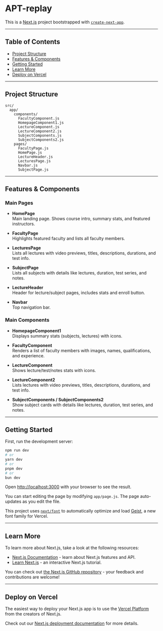 # APT-replay

This is a [Next.js](https://nextjs.org) project bootstrapped with [`create-next-app`](https://github.com/vercel/next.js/tree/canary/packages/create-next-app).

---

## Table of Contents

- [Project Structure](#project-structure)
- [Features & Components](#features--components)
- [Getting Started](#getting-started)
- [Learn More](#learn-more)
- [Deploy on Vercel](#deploy-on-vercel)

---

## Project Structure

```
src/
  app/
    components/
      FacultyComponent.js
      HomepageComponent1.js
      LectureComponent.js
      LectureComponent2.js
      SubjectComponents.js
      SubjectComponents2.js
    pages/
      FacultyPage.js
      HomePage.js
      LectureHeader.js
      LecturesPage.js
      Navbar.js
      SubjectPage.js
```

---

## Features & Components

### Main Pages

- **HomePage**  
  Main landing page. Shows course intro, summary stats, and featured instructors.

- **FacultyPage**  
  Highlights featured faculty and lists all faculty members.

- **LecturesPage**  
  Lists all lectures with video previews, titles, descriptions, durations, and test info.

- **SubjectPage**  
  Lists all subjects with details like lectures, duration, test series, and notes.

- **LectureHeader**  
  Header for lecture/subject pages, includes stats and enroll button.

- **Navbar**  
  Top navigation bar.

### Main Components

- **HomepageComponent1**  
  Displays summary stats (subjects, lectures) with icons.

- **FacultyComponent**  
  Renders a list of faculty members with images, names, qualifications, and experience.

- **LectureComponent**  
  Shows lecture/test/notes stats with icons.

- **LectureComponent2**  
  Lists lectures with video previews, titles, descriptions, durations, and test info.

- **SubjectComponents / SubjectComponents2**  
  Show subject cards with details like lectures, duration, test series, and notes.

---

## Getting Started

First, run the development server:

```bash
npm run dev
# or
yarn dev
# or
pnpm dev
# or
bun dev
```

Open [http://localhost:3000](http://localhost:3000) with your browser to see the result.

You can start editing the page by modifying `app/page.js`. The page auto-updates as you edit the file.

This project uses [`next/font`](https://nextjs.org/docs/app/building-your-application/optimizing/fonts) to automatically optimize and load [Geist](https://vercel.com/font), a new font family for Vercel.

---

## Learn More

To learn more about Next.js, take a look at the following resources:

- [Next.js Documentation](https://nextjs.org/docs) - learn about Next.js features and API.
- [Learn Next.js](https://nextjs.org/learn) - an interactive Next.js tutorial.

You can check out [the Next.js GitHub repository](https://github.com/vercel/next.js) - your feedback and contributions are welcome!

---

## Deploy on Vercel

The easiest way to deploy your Next.js app is to use the [Vercel Platform](https://vercel.com/new?utm_medium=default-template&filter=next.js&utm_source=create-next-app&utm_campaign=create-next-app-readme) from the creators of Next.js.

Check out our [Next.js deployment documentation](https://nextjs.org/docs/app/building-your-application/deploying) for more details.
